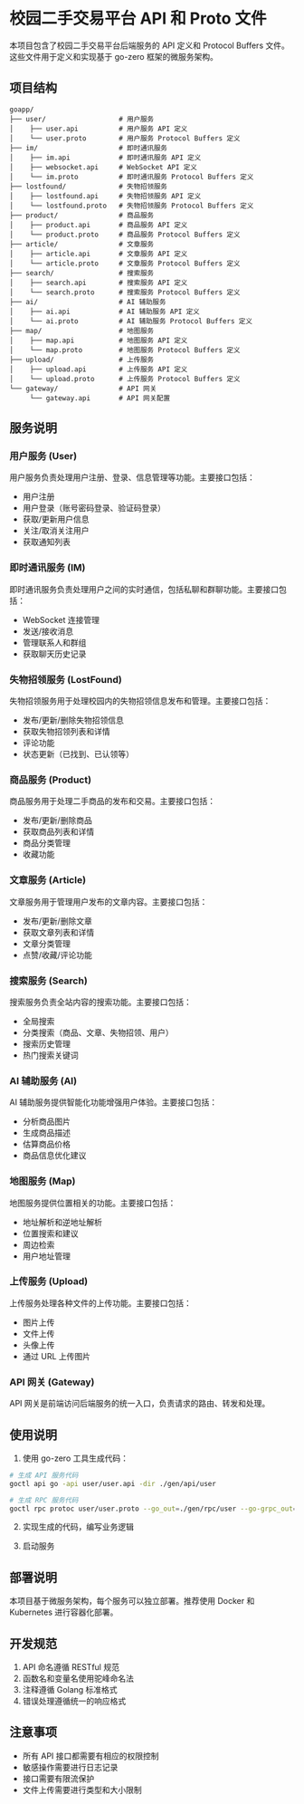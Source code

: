 # 校园二手交易平台 API 和 Proto 文件

本项目包含了校园二手交易平台后端服务的 API 定义和 Protocol Buffers 文件。这些文件用于定义和实现基于 go-zero 框架的微服务架构。

## 项目结构

```
goapp/
├── user/                  # 用户服务
│    ├── user.api          # 用户服务 API 定义
│    └── user.proto        # 用户服务 Protocol Buffers 定义
├── im/                    # 即时通讯服务
│    ├── im.api            # 即时通讯服务 API 定义
│    ├── websocket.api     # WebSocket API 定义
│    └── im.proto          # 即时通讯服务 Protocol Buffers 定义
├── lostfound/             # 失物招领服务
│    ├── lostfound.api     # 失物招领服务 API 定义
│    └── lostfound.proto   # 失物招领服务 Protocol Buffers 定义
├── product/               # 商品服务
│    ├── product.api       # 商品服务 API 定义
│    └── product.proto     # 商品服务 Protocol Buffers 定义
├── article/               # 文章服务
│    ├── article.api       # 文章服务 API 定义
│    └── article.proto     # 文章服务 Protocol Buffers 定义
├── search/                # 搜索服务
│    ├── search.api        # 搜索服务 API 定义
│    └── search.proto      # 搜索服务 Protocol Buffers 定义
├── ai/                    # AI 辅助服务
│    ├── ai.api            # AI 辅助服务 API 定义
│    └── ai.proto          # AI 辅助服务 Protocol Buffers 定义
├── map/                   # 地图服务
│    ├── map.api           # 地图服务 API 定义
│    └── map.proto         # 地图服务 Protocol Buffers 定义
├── upload/                # 上传服务
│    ├── upload.api        # 上传服务 API 定义
│    └── upload.proto      # 上传服务 Protocol Buffers 定义
└── gateway/               # API 网关
     └── gateway.api       # API 网关配置
```

## 服务说明

### 用户服务 (User)

用户服务负责处理用户注册、登录、信息管理等功能。主要接口包括：

- 用户注册
- 用户登录（账号密码登录、验证码登录）
- 获取/更新用户信息
- 关注/取消关注用户
- 获取通知列表

### 即时通讯服务 (IM)

即时通讯服务负责处理用户之间的实时通信，包括私聊和群聊功能。主要接口包括：

- WebSocket 连接管理
- 发送/接收消息
- 管理联系人和群组
- 获取聊天历史记录

### 失物招领服务 (LostFound)

失物招领服务用于处理校园内的失物招领信息发布和管理。主要接口包括：

- 发布/更新/删除失物招领信息
- 获取失物招领列表和详情
- 评论功能
- 状态更新（已找到、已认领等）

### 商品服务 (Product)

商品服务用于处理二手商品的发布和交易。主要接口包括：

- 发布/更新/删除商品
- 获取商品列表和详情
- 商品分类管理
- 收藏功能

### 文章服务 (Article)

文章服务用于管理用户发布的文章内容。主要接口包括：

- 发布/更新/删除文章
- 获取文章列表和详情
- 文章分类管理
- 点赞/收藏/评论功能

### 搜索服务 (Search)

搜索服务负责全站内容的搜索功能。主要接口包括：

- 全局搜索
- 分类搜索（商品、文章、失物招领、用户）
- 搜索历史管理
- 热门搜索关键词

### AI 辅助服务 (AI)

AI 辅助服务提供智能化功能增强用户体验。主要接口包括：

- 分析商品图片
- 生成商品描述
- 估算商品价格
- 商品信息优化建议

### 地图服务 (Map)

地图服务提供位置相关的功能。主要接口包括：

- 地址解析和逆地址解析
- 位置搜索和建议
- 周边检索
- 用户地址管理

### 上传服务 (Upload)

上传服务处理各种文件的上传功能。主要接口包括：

- 图片上传
- 文件上传
- 头像上传
- 通过 URL 上传图片

### API 网关 (Gateway)

API 网关是前端访问后端服务的统一入口，负责请求的路由、转发和处理。

## 使用说明

1. 使用 go-zero 工具生成代码：

```bash
# 生成 API 服务代码
goctl api go -api user/user.api -dir ./gen/api/user

# 生成 RPC 服务代码
goctl rpc protoc user/user.proto --go_out=./gen/rpc/user --go-grpc_out=./gen/rpc/user --zrpc_out=./gen/rpc/user
```

2. 实现生成的代码，编写业务逻辑

3. 启动服务

## 部署说明

本项目基于微服务架构，每个服务可以独立部署。推荐使用 Docker 和 Kubernetes 进行容器化部署。

## 开发规范

1. API 命名遵循 RESTful 规范
2. 函数名和变量名使用驼峰命名法
3. 注释遵循 Golang 标准格式
4. 错误处理遵循统一的响应格式

## 注意事项

- 所有 API 接口都需要有相应的权限控制
- 敏感操作需要进行日志记录
- 接口需要有限流保护
- 文件上传需要进行类型和大小限制